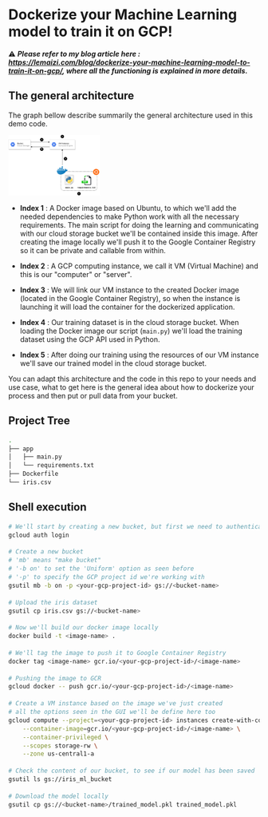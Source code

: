 # Dockerize your Machine Learning model to train it on GCP!

⚠️ _**Please refer to my blog article here : https://lemaizi.com/blog/dockerize-your-machine-learning-model-to-train-it-on-gcp/, where all the functioning is explained in more details.**_

## The general architecture

The graph bellow describe summarily the general architecture used in this demo code.

<img src="img/simple_arch.png" style="zoom:18%;" />

- **Index 1** : A Docker image based on Ubuntu, to which we'll add the needed dependencies to make Python work with all the necessary requirements. The main script for doing the learning and communicating with our cloud storage bucket we'll be contained inside this image. After creating the image locally we'll push it to the Google Container Registry so it can be private  and callable from within.

- **Index 2** : A GCP computing instance, we call it VM (Virtual Machine) and this is our "computer" or "server". 

- **Index 3** : We will link our VM instance to the created Docker image (located in the Google Container Registry), so when the instance is launching it will load the container for the dockerized application.

- **Index 4** : Our training dataset is in the cloud storage bucket. When loading the Docker image our script (`main.py`) we'll load the training dataset using the GCP API used in Python. 

- **Index 5** : After doing our training using the resources of our VM instance we'll save our trained model in the cloud storage bucket.

You can adapt this architecture and the code in this repo to your needs and use case, what to get here is the general idea about how to dockerize your process and then put or pull data from your bucket.

## Project Tree

```bash
.
├── app
│   ├── main.py
│   └── requirements.txt
├── Dockerfile
└── iris.csv
```

## Shell execution

```bash
# We'll start by creating a new bucket, but first we need to authenticate
gcloud auth login

# Create a new bucket
# 'mb' means "make bucket"
# '-b on' to set the 'Uniform' option as seen before
# '-p' to specify the GCP project id we're working with
gsutil mb -b on -p <your-gcp-project-id> gs://<bucket-name>

# Upload the iris dataset
gsutil cp iris.csv gs://<bucket-name>

# Now we'll build our docker image locally
docker build -t <image-name> .

# We'll tag the image to push it to Google Container Registry
docker tag <image-name> gcr.io/<your-gcp-project-id>/<image-name>

# Pushing the image to GCR
gcloud docker -- push gcr.io/<your-gcp-project-id>/<image-name>

# Create a VM instance based on the image we've just created
# all the options seen in the GUI we'll be define here too
gcloud compute --project=<your-gcp-project-id> instances create-with-container <instance-name> \
	--container-image=gcr.io/<your-gcp-project-id>/<image-name> \
	--container-privileged \
	--scopes storage-rw \
	--zone us-central1-a

# Check the content of our bucket, to see if our model has been saved
gsutil ls gs://iris_ml_bucket

# Download the model locally
gsutil cp gs://<bucket-name>/trained_model.pkl trained_model.pkl
```

